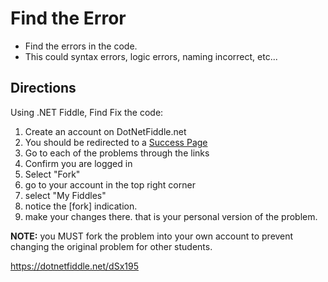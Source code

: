 # Find the Error
- Find the errors in the code. 
- This could syntax errors, logic errors, naming incorrect, etc...

## Directions
Using .NET Fiddle, Find Fix the code:

1. Create an account on DotNetFiddle.net
2. You should be redirected to a [Success Page](https://dotnetfiddle.net/SignUp/Success)
2. Go to each of the problems through the links
3. Confirm you are logged in
4. Select "Fork"
5. go to your account in the top right corner
6. select "My Fiddles"
7. notice the [fork] indication.
8. make your changes there. that is your personal version of the problem.

**NOTE:** you MUST fork the problem into your own account to prevent changing the original 
problem for other students.

https://dotnetfiddle.net/dSx195